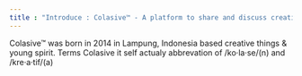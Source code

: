 ```yaml
---
title : "Introduce : Colasive™ - A platform to share and discuss creative works. ©2014"
---
```


Colasive™ was born in 2014 in Lampung, Indonesia based creative things & young spirit. Terms Colasive it self actualy abbrevation of /ko·la·se/(n) and /kre·a·tif/(a)
